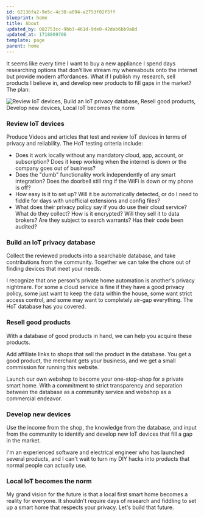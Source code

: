 ```yaml
---
id: 62136fa2-9e5c-4c38-a894-a2753f02f5ff
blueprint: home
title: About
updated_by: 082753cc-9bb3-461d-9de0-42dab6bb9a8d
updated_at: 1718809706
template: page
parent: home
---
```

It seems like every time I want to buy a new appliance I spend days researching options that don't live stream my whereabouts onto the internet but provide modern affordances. What if I publish my research, sell products I believe in, and develop new products to fill gaps in the market? The plan:

![Review IoT devices, Build an IoT privacy database, Resell good products, Develop new devices, Local IoT becomes the norm](/assets/content/dominos.jpg)

### Review IoT devices

Produce Videos and articles that test and review IoT devices in terms of privacy and reliability. The HoT testing criteria include:

- Does it work locally without any mandatory cloud, app, account, or subscription? Does it keep working when the internet is down or the company goes out of business?
- Does the "dumb" functionality work independently of any smart integration? Does the doorbell still ring if the WiFi is down or my phone is off?
- How easy is it to set up? Will it be automatically detected, or do I need to fiddle for days with unofficial extensions and config files?
- What does their privacy policy say if you do use their cloud service? What do they collect? How is it encrypted? Will they sell it to data brokers? Are they subject to search warrants? Has their code been audited?

### Build an IoT privacy database

Collect the reviewed products into a searchable database, and take contributions from the community. Together we can take the chore out of finding devices that meet your needs.

I recognize that one person's private home automation is another's privacy nightmare. For some a cloud service is fine if they have a good privacy policy, some just want to keep the data within the house, some want strict access control, and some may want to completely air-gap everything. The HoT database has you covered.

### Resell good products

With a database of good products in hand, we can help you acquire these products.

Add affiliate links to shops that sell the product in the database. You get a good product, the merchant gets your business, and we get a small commission for running this website.

Launch our own webshop to become your one-stop-shop for a private smart home. With a commitment to strict transparency and separation between the database as a community service and webshop as a commercial endeavor.

### Develop new devices

Use the income from the shop, the knowledge from the database, and input from the community to identify and develop new IoT devices that fill a gap in the market.

I'm an experienced software and electrical engineer who has launched several products, and I can't wait to turn my DIY hacks into products that normal people can actually use.

### Local IoT becomes the norm

My grand vision for the future is that a local first smart home becomes a reality for everyone. It shouldn't require days of research and fiddling to set up a smart home that respects your privacy. Let's build that future.